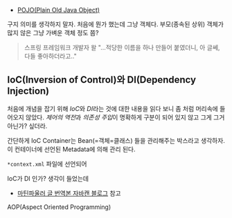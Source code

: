 
- [POJO(Plain Old Java Object)](https://ko.wikipedia.org/wiki/Plain_Old_Java_Object)

구지 의미를 생각하지 말자. 처음에 뭔가 했는데 그냥 객체다. 부모(종속된 상위) 객체가 많지 않은 그냥 가벼운 객체 정도 쯤?
>스프링 프레임워크 개발자 왈 "...적당한 이름을 하나 만들어 붙였더니, 아 글쎄, 다들 좋아하더라고.."


## IoC(Inversion of Control)와 DI(Dependency Injection)

처음에 개념을 잡기 위해 *IoC*와 *DI*라는 것에 대한 내용을 읽다 보니 좀 처럼 머리속에 들어오지 않았다.
*제어의 역전*과 *의존성 주입*이 명확하게 구분이 되어 있지 않고 그게 그거 아닌가? 싶더라.



간단하게 IoC Container는 Bean(=객체=클래스) 들을 관리해주는 박스라고 생각하자. 이 컨테이너에 선언된 
Metadata에 의해 관리 된다. 

`*context.xml` 파일에 선언되어

IoC가 DI 인가? 생각이 들었는데 


- [마틴파울러 글 번역본 자바캔 블로그](http://javacan.tistory.com/entry/120) 참고


AOP(Aspect Oriented Programming)

